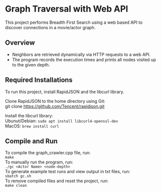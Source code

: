 # Graph Traversal with Web API
This project performs Breadth First Search using a web based API to discover connections in a movie/actor graph.
## Overview
- Neighbors are retrieved dynamically via HTTP requests to a web API.
- The program records the execution times and prints all nodes visited up to the given depth.

## Required Installations
To run this project, install RapidJSON and the libcurl library.

Clone RapidJSON to the home directory using Git:\
git clone https://github.com/Tencent/rapidjson.git

Install the libcurl library:\
Ubunut/Debian: `sudo apt install libcurl4-openssl-dev`\
MacOS: `brew install curl`

## Compile and Run
To compile the graph_crawler.cpp file, run:\
`make`\
To manually run the program, run:\
`./gc <Actor Name> <node-depth>`\
To generate example test runs and view output in txt files, run:\
`sbatch gc.sh`\
To remove compiled files and reset the project, run:\
`make clean`